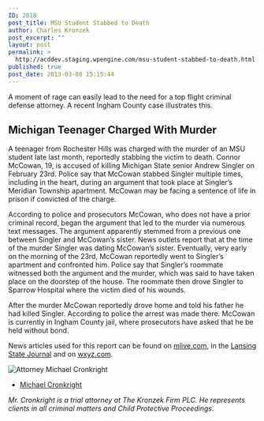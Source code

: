 ```yaml
---
ID: 2018
post_title: MSU Student Stabbed to Death
author: Charles Kronzek
post_excerpt: ""
layout: post
permalink: >
  http://acddev.staging.wpengine.com/msu-student-stabbed-to-death.html
published: true
post_date: 2013-03-08 15:15:44
---
```

A moment of rage can easily lead to the need for a top flight criminal defense attorney. A recent Ingham County case illustrates this.
<h2>Michigan Teenager Charged With Murder</h2>
A teenager from Rochester Hills was charged with the murder of an MSU student late last month, reportedly stabbing the victim to death. Connor McCowan, 19, is accused of killing Michigan State senior Andrew Singler on February 23rd. Police say that McCowan stabbed Singler multiple times, including in the heart, during an argument that took place at Singler’s Meridian Township apartment. McCowan may be facing a sentence of life in prison if convicted of the charge.

According to police and prosecutors McCowan, who does not have a prior criminal record, began the argument that led to the murder via numerous text messages. The argument apparently stemmed from a previous one between Singler and McCowan’s sister. News outlets report that at the time of the murder Singler was dating McCowan’s sister. Eventually, very early on the morning of the 23rd, McCowan reportedly went to Singler’s apartment and confronted him. Police say that Singler’s roommate witnessed both the argument and the murder, which was said to have taken place on the doorstep of the house. The roommate then drove Singler to Sparrow Hospital where the victim died of his wounds.

After the murder McCowan reportedly drove home and told his father he had killed Singler. According to police the arrest was made there. McCowan is currently in Ingham County jail, where prosecutors have asked that he be held without bond.

News articles used for this report can be found on <a href="http://www.mlive.com/lansing-news/index.ssf/2013/03/teen_accused_of_killing_msu_st.html" target="_blank">mlive.com</a>, in the <a href="http://www.lansingstatejournal.com/article/20130304/NEWS01/303040038/?gcheck=1" target="_blank">Lansing State Journal</a> and on <a href="http://www.wxyz.com/dpp/news/Teen-arraigned-on-Open-murder-charge-of-Michigan-State-University-student" target="_blank">wxyz.com</a>.

<img src="http://acddev.staging.wpengine.com/images/Cronkright.png" alt="Attorney Michael Cronkright" />

- <a href="http://acddev.staging.wpengine.com/Trial-Attorneys.html#1">Michael Cronkright</a>

<em>Mr. Cronkright is a trial attorney at The Kronzek Firm PLC. He represents clients in all criminal matters and Child Protective Proceedings.</em>
